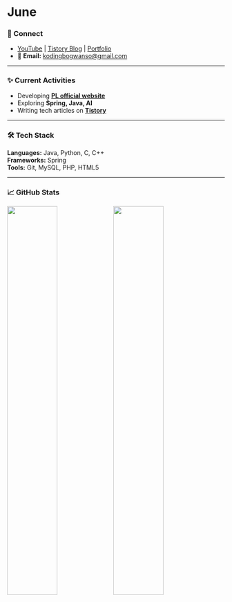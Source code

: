 # June


### 🔗 Connect
- [YouTube](https://www.youtube.com/@%ec%bd%94%eb%94%a9%eb%b3%b4%ea%b4%80%ec%86%8c) | [Tistory Blog](https://codebox123.tistory.com) | [Portfolio](https://privatechat.pro)
- 💬 **Email:** [kodingbogwanso@gmail.com](mailto:kodingbogwanso@gmail.com)

---

### ✨️ Current Activities
- Developing [**PL official website**](https://github.com/hongjunpyo123/pl-lab-website-backend)
- Exploring **Spring, Java, AI**
- Writing tech articles on [**Tistory**](https://codebox123.tistory.com)

---

### 🛠 Tech Stack

**Languages:** Java, Python, C, C++  
**Frameworks:** Spring  
**Tools:** Git, MySQL, PHP, HTML5

---

### 📈 GitHub Stats
<p>
  <img src="https://github-readme-stats.vercel.app/api?username=hongjunpyo123&show_icons=true&hide_border=true&theme=tokyonight" width="48%" />
  <img src="https://github-readme-stats.vercel.app/api/top-langs/?username=hongjunpyo123&layout=compact&hide_border=true&theme=tokyonight" width="48%" />
</p>




